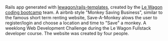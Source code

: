 Rails app generated with [lewagon/rails-templates](https://github.com/lewagon/rails-templates), created by the [Le Wagon coding bootcamp](https://www.lewagon.com) team.
A airbnb style "Monkey Saving Business", similar to the famous short term renting website, Save-A-Monkey alows the user to register/login and choose a location and time to "Save" a monkey. A weeklong Web Development Challenge during the Le Wagon Fullstack developer course. The website was created by four people.
